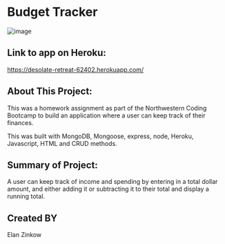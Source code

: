 # Budget Tracker

![image](https://user-images.githubusercontent.com/71417500/108159589-f4485900-70ac-11eb-9f65-474866d79851.png)

## Link to app on Heroku:

https://desolate-retreat-62402.herokuapp.com/

## About This Project:

This was a homework assignment as part of the Northwestern Coding Bootcamp to build an application where a user can keep track of their finances.

This was built with MongoDB, Mongoose, express, node, Heroku, Javascript, HTML and CRUD methods.

## Summary of Project:

A user can keep track of income and spending by entering in a total dollar amount, and either adding it or subtracting it to their total and display a running total.

## Created BY

Elan Zinkow
